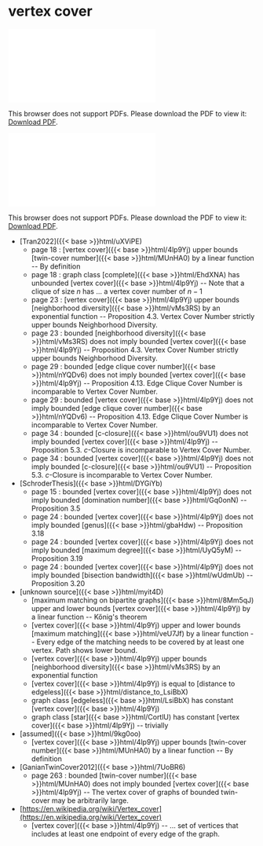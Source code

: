 # vertex cover




<object data="../local_4lp9Yj.pdf" type="application/pdf" width="100%" height="480px"><embed src="../local_4lp9Yj.pdf"><p>This browser does not support PDFs. Please download the PDF to view it: <a href="../local_4lp9Yj.pdf">Download PDF</a>.</p></embed></object>


<object data="../inclusions_4lp9Yj.pdf" type="application/pdf" width="100%" height="480px"><embed src="../inclusions_4lp9Yj.pdf"><p>This browser does not support PDFs. Please download the PDF to view it: <a href="../inclusions_4lp9Yj.pdf">Download PDF</a>.</p></embed></object>

*  [Tran2022]({{< base >}}html/uXViPE)
    * page 18 : [vertex cover]({{< base >}}html/4lp9Yj) upper bounds [twin-cover number]({{< base >}}html/MUnHA0) by a linear function -- By definition
    * page 18 : graph class [complete]({{< base >}}html/EhdXNA) has unbounded [vertex cover]({{< base >}}html/4lp9Yj) -- Note that a clique of size $n$ has ... a vertex cover number of $n-1$
    * page 23 : [vertex cover]({{< base >}}html/4lp9Yj) upper bounds [neighborhood diversity]({{< base >}}html/vMs3RS) by an exponential function -- Proposition 4.3. Vertex Cover Number strictly upper bounds Neighborhood Diversity.
    * page 23 : bounded [neighborhood diversity]({{< base >}}html/vMs3RS) does not imply bounded [vertex cover]({{< base >}}html/4lp9Yj) -- Proposition 4.3. Vertex Cover Number strictly upper bounds Neighborhood Diversity.
    * page 29 : bounded [edge clique cover number]({{< base >}}html/nYQDv6) does not imply bounded [vertex cover]({{< base >}}html/4lp9Yj) -- Proposition 4.13. Edge Clique Cover Number is incomparable to Vertex Cover Number.
    * page 29 : bounded [vertex cover]({{< base >}}html/4lp9Yj) does not imply bounded [edge clique cover number]({{< base >}}html/nYQDv6) -- Proposition 4.13. Edge Clique Cover Number is incomparable to Vertex Cover Number.
    * page 34 : bounded [c-closure]({{< base >}}html/ou9VU1) does not imply bounded [vertex cover]({{< base >}}html/4lp9Yj) -- Proposition 5.3. $c$-Closure is incomparable to Vertex Cover Number.
    * page 34 : bounded [vertex cover]({{< base >}}html/4lp9Yj) does not imply bounded [c-closure]({{< base >}}html/ou9VU1) -- Proposition 5.3. $c$-Closure is incomparable to Vertex Cover Number.
*  [SchroderThesis]({{< base >}}html/DYGiYb)
    * page 15 : bounded [vertex cover]({{< base >}}html/4lp9Yj) does not imply bounded [domination number]({{< base >}}html/Gq0onN) -- Proposition 3.5
    * page 24 : bounded [vertex cover]({{< base >}}html/4lp9Yj) does not imply bounded [genus]({{< base >}}html/gbaHdw) -- Proposition 3.18
    * page 24 : bounded [vertex cover]({{< base >}}html/4lp9Yj) does not imply bounded [maximum degree]({{< base >}}html/UyQ5yM) -- Proposition 3.19
    * page 24 : bounded [vertex cover]({{< base >}}html/4lp9Yj) does not imply bounded [bisection bandwidth]({{< base >}}html/wUdmUb) -- Proposition 3.20
*  [unknown source]({{< base >}}html/myit4D)
    * [maximum matching on bipartite graphs]({{< base >}}html/8Mm5qJ) upper and lower bounds [vertex cover]({{< base >}}html/4lp9Yj) by a linear function -- Kőnig's theorem
    * [vertex cover]({{< base >}}html/4lp9Yj) upper and lower bounds [maximum matching]({{< base >}}html/veU7Jf) by a linear function -- Every edge of the matching needs to be covered by at least one vertex. Path shows lower bound.
    * [vertex cover]({{< base >}}html/4lp9Yj) upper bounds [neighborhood diversity]({{< base >}}html/vMs3RS) by an exponential function
    * [vertex cover]({{< base >}}html/4lp9Yj) is equal to [distance to edgeless]({{< base >}}html/distance_to_LsiBbX)
    * graph class [edgeless]({{< base >}}html/LsiBbX) has constant [vertex cover]({{< base >}}html/4lp9Yj)
    * graph class [star]({{< base >}}html/CortlU) has constant [vertex cover]({{< base >}}html/4lp9Yj) -- trivially
*  [assumed]({{< base >}}html/9kg0oo)
    * [vertex cover]({{< base >}}html/4lp9Yj) upper bounds [twin-cover number]({{< base >}}html/MUnHA0) by a linear function -- By definition
*  [GanianTwinCover2012]({{< base >}}html/7UoBR6)
    * page 263 : bounded [twin-cover number]({{< base >}}html/MUnHA0) does not imply bounded [vertex cover]({{< base >}}html/4lp9Yj) -- The vertex cover of graphs of bounded twin-cover may be arbitrarily large.
*  [https://en.wikipedia.org/wiki/Vertex_cover](https://en.wikipedia.org/wiki/Vertex_cover)
    * [vertex cover]({{< base >}}html/4lp9Yj) -- ... set of vertices that includes at least one endpoint of every edge of the graph.